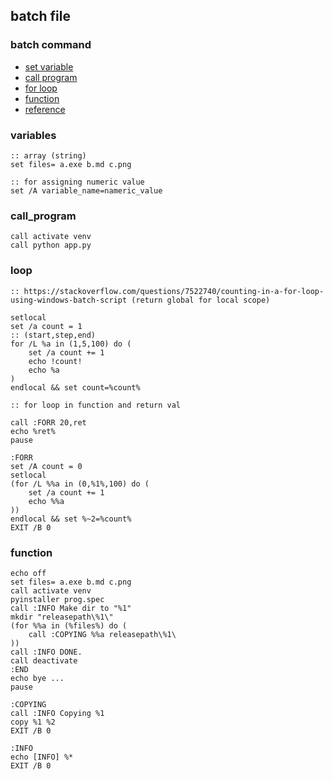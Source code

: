 ## batch file  

### batch command  

* [set variable](#variables)  
* [call program](#call_program)  
* [for loop](#loop)  
* [function](#function)  
* [reference](http://www.trytoprogram.com/batch-file-variables/)  

### variables  

```
:: array (string)
set files= a.exe b.md c.png

:: for assigning numeric value
set /A variable_name=nameric_value
```

### call_program    

```
call activate venv
call python app.py
```

### loop

```
:: https://stackoverflow.com/questions/7522740/counting-in-a-for-loop-using-windows-batch-script (return global for local scope)

setlocal
set /a count = 1
:: (start,step,end)
for /L %a in (1,5,100) do (
	set /a count += 1
	echo !count!
	echo %a
)
endlocal && set count=%count%
```

```batch  
:: for loop in function and return val

call :FORR 20,ret
echo %ret%
pause

:FORR
set /A count = 0
setlocal
(for /L %%a in (0,%1%,100) do (
	set /a count += 1
	echo %%a
))
endlocal && set %~2=%count%
EXIT /B 0
```

### function    

```batch
echo off
set files= a.exe b.md c.png
call activate venv
pyinstaller prog.spec
call :INFO Make dir to "%1"
mkdir "releasepath\%1\"
(for %%a in (%files%) do (
	call :COPYING %%a releasepath\%1\
))
call :INFO DONE.
call deactivate
:END
echo bye ...
pause

:COPYING
call :INFO Copying %1
copy %1 %2
EXIT /B 0

:INFO
echo [INFO] %*
EXIT /B 0
```